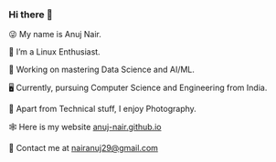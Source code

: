### Hi there 👋

😜 My name is Anuj Nair.

🐧 I’m a Linux Enthusiast.

🤖 Working on mastering Data Science and AI/ML.

🖥  Currently, pursuing Computer Science and Engineering from India.
 
📸 Apart from Technical stuff, I enjoy Photography.

🕸  Here is my website [anuj-nair.github.io](https://anuj-nair.github.io)

📧 Contact me at nairanuj29@gmail.com




<!--
**anuj-nair/anuj-nair** is a ✨ _special_ ✨ repository because its `README.md` (this file) appears on your GitHub profile.

Here are some ideas to get you started:

- 🔭 I’m currently working on ...
- 🌱 I’m currently learning ...
- 👯 I’m looking to collaborate on ...
- 🤔 I’m looking for help with ...
- 💬 Ask me about ...
- 📫 How to reach me: ...
- 😄 Pronouns: ...
- ⚡ Fun fact: ...
-->
